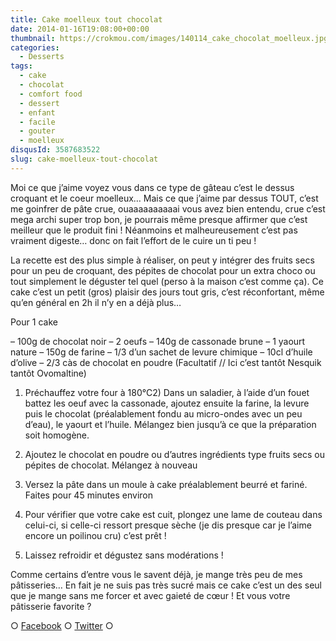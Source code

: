 ```yaml
---
title: Cake moelleux tout chocolat
date: 2014-01-16T19:08:00+00:00
thumbnail: https://crokmou.com/images/140114_cake_chocolat_moelleux.jpg
categories:
  - Desserts
tags:
  - cake
  - chocolat
  - comfort food
  - dessert
  - enfant
  - facile
  - gouter
  - moelleux
disqusId: 3587683522
slug: cake-moelleux-tout-chocolat
---
```


Moi ce que j’aime voyez vous dans ce type de gâteau c’est le dessus croquant et le coeur moelleux… Mais ce que j’aime par dessus TOUT, c’est me goinfrer de pâte crue, ouaaaaaaaaaai vous avez bien entendu, crue c’est mega archi super trop bon, je pourrais même presque affirmer que c’est meilleur que le produit fini ! Néanmoins et malheureusement c’est pas vraiment digeste… donc on fait l’effort de le cuire un ti peu !

La recette est des plus simple à réaliser, on peut y intégrer des fruits secs pour un peu de croquant, des pépites de chocolat pour un extra choco ou tout simplement le déguster tel quel (perso à la maison c’est comme ça). Ce cake c’est un petit (gros) plaisir des jours tout gris, c’est réconfortant, même qu’en général en 2h il n’y en a déjà plus…

Pour 1 cake

– 100g de chocolat noir
– 2 oeufs
– 140g de cassonade brune
– 1 yaourt nature
– 150g de farine
– 1/3 d’un sachet de levure chimique
– 10cl d’huile d’olive
– 2/3 càs de chocolat en poudre (Facultatif // Ici c’est tantôt Nesquik tantôt Ovomaltine)

1) Préchauffez votre four à 180°C2) Dans un saladier, à l’aide d’un fouet battez les oeuf avec la cassonade, ajoutez ensuite la farine, la levure puis le chocolat (préalablement fondu au micro-ondes avec un peu d’eau), le yaourt et l’huile. Mélangez bien jusqu’à ce que la préparation soit homogène.

4) Ajoutez le chocolat en poudre ou d’autres ingrédients type fruits secs ou pépites de chocolat. Mélangez à nouveau

5) Versez la pâte dans un moule à cake préalablement beurré et fariné. Faites pour 45 minutes environ

6) Pour vérifier que votre cake est cuit, plongez une lame de couteau dans celui-ci, si celle-ci ressort presque sèche (je dis presque car je l’aime encore un poilinou cru) c’est prêt !

7) Laissez refroidir et dégustez sans modérations !

Comme certains d’entre vous le savent déjà, je mange très peu de mes pâtisseries… En fait je ne suis pas très sucré mais ce cake c’est un des seul que je mange sans me forcer et avec gaieté de cœur ! Et vous votre pâtisserie favorite ?

○ [Facebook](https://www.facebook.com/crokmou.blog) ○ [Twitter](https://twitter.com/Crokmou) ○